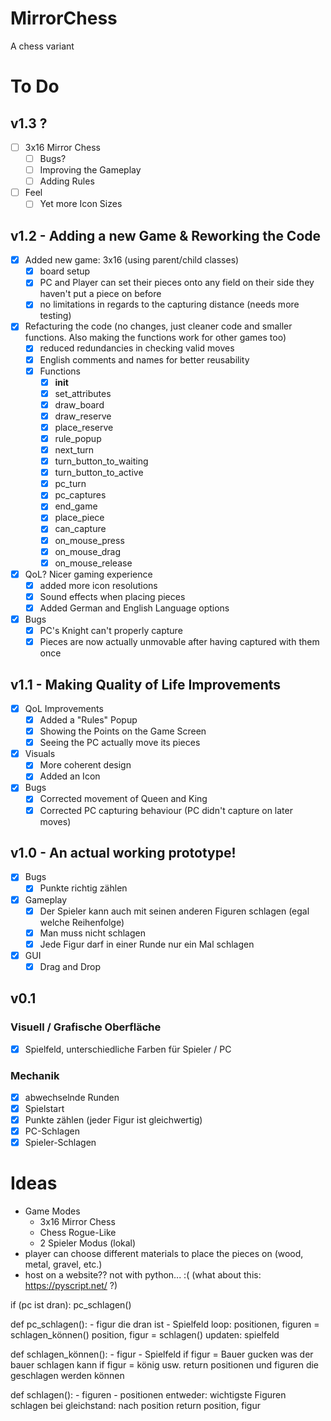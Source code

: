 # MirrorChess
A chess variant

# To Do

## v1.3 ?
- [ ] 3x16 Mirror Chess
  - [ ] Bugs?
  - [ ] Improving the Gameplay
  - [ ] Adding Rules
- [ ] Feel
  - [ ] Yet more Icon Sizes

## v1.2 - Adding a new Game & Reworking the Code
- [x] Added new game: 3x16 (using parent/child classes)
  - [x] board setup
  - [x] PC and Player can set their pieces onto any field on their side they haven't put a piece on before
  - [x] no limitations in regards to the capturing distance (needs more testing)
- [x] Refacturing the code (no changes, just cleaner code and smaller functions. Also making the functions work for other games too)
  - [x] reduced redundancies in checking valid moves
  - [x] English comments and names for better reusability
  - [x] Functions
    - [x] __init__
    - [x] set_attributes
    - [x] draw_board
    - [x] draw_reserve
    - [x] place_reserve
    - [x] rule_popup
    - [x] next_turn
    - [x] turn_button_to_waiting
    - [x] turn_button_to_active
    - [x] pc_turn
    - [x] pc_captures
    - [x] end_game
    - [x] place_piece
    - [x] can_capture
    - [x] on_mouse_press
    - [x] on_mouse_drag
    - [x] on_mouse_release
- [x] QoL? Nicer gaming experience
  - [x] added more icon resolutions
  - [x] Sound effects when placing pieces
  - [x] Added German and English Language options
- [x] Bugs
  - [x] PC's Knight can't properly capture
  - [x] Pieces are now actually unmovable after having captured with them once

## v1.1 - Making Quality of Life Improvements
- [x] QoL Improvements
  - [x] Added a "Rules" Popup
  - [x] Showing the Points on the Game Screen
  - [x] Seeing the PC actually move its pieces
- [x] Visuals
  - [x] More coherent design
  - [x] Added an Icon
- [x] Bugs
  - [x] Corrected movement of Queen and King
  - [x] Corrected PC capturing behaviour (PC didn't capture on later moves)

## v1.0 - An actual working prototype!
- [x] Bugs
  - [x] Punkte richtig zählen
- [x] Gameplay
  - [x] Der Spieler kann auch mit seinen anderen Figuren schlagen (egal welche Reihenfolge)
  - [x] Man muss nicht schlagen
  - [x] Jede Figur darf in einer Runde nur ein Mal schlagen
- [x] GUI
  - [x] Drag and Drop

## v0.1
### Visuell / Grafische Oberfläche
- [x] Spielfeld, unterschiedliche Farben für Spieler / PC

### Mechanik
- [x] abwechselnde Runden
- [x] Spielstart
- [x] Punkte zählen (jeder Figur ist gleichwertig)
- [x] PC-Schlagen
- [x] Spieler-Schlagen

# Ideas

- Game Modes
  - 3x16 Mirror Chess
  - Chess Rogue-Like
  - 2 Spieler Modus (lokal)
- player can choose different materials to place the pieces on (wood, metal, gravel, etc.)
- host on a website?? not with python... :( (what about this: https://pyscript.net/ ?)



if (pc ist dran): pc_schlagen()

def pc_schlagen():
    - figur die dran ist
    - Spielfeld
    loop:
        positionen, figuren = schlagen_können()
        position, figur = schlagen()
        updaten: spielfeld

def schlagen_können():
    - figur
    - Spielfeld
    if figur = Bauer
        gucken was der bauer schlagen kann
    if figur = könig
        usw.
    return positionen und figuren die geschlagen werden können

def schlagen():
    - figuren
    - positionen
    entweder: wichtigste Figuren schlagen
    bei gleichstand: nach position
    return position, figur

